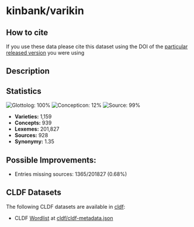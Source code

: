 # kinbank/varikin

## How to cite

If you use these data please cite
this dataset using the DOI of the [particular released version](../../releases/) you were using

## Description


## Statistics


![Glottolog: 100%](https://img.shields.io/badge/Glottolog-100%25-brightgreen.svg "Glottolog: 100%")
![Concepticon: 12%](https://img.shields.io/badge/Concepticon-12%25-red.svg "Concepticon: 12%")
![Source: 99%](https://img.shields.io/badge/Source-99%25-brightgreen.svg "Source: 99%")

- **Varieties:** 1,159
- **Concepts:** 939
- **Lexemes:** 201,827
- **Sources:** 928
- **Synonymy:** 1.35

## Possible Improvements:



- Entries missing sources: 1365/201827 (0.68%)

## CLDF Datasets

The following CLDF datasets are available in [cldf](cldf):

- CLDF [Wordlist](https://github.com/cldf/cldf/tree/master/modules/Wordlist) at [cldf/cldf-metadata.json](cldf/cldf-metadata.json)